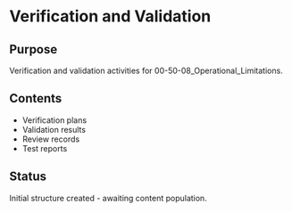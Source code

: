 # Verification and Validation

## Purpose
Verification and validation activities for 00-50-08_Operational_Limitations.

## Contents
- Verification plans
- Validation results
- Review records
- Test reports

## Status
Initial structure created - awaiting content population.
